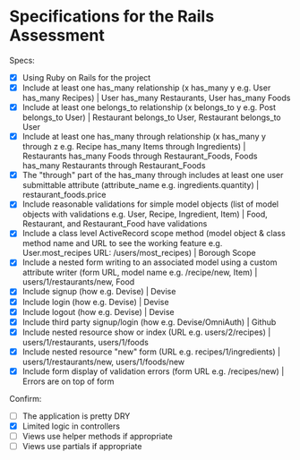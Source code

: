 # Specifications for the Rails Assessment

Specs:
- [x] Using Ruby on Rails for the project
- [x] Include at least one has_many relationship (x has_many y e.g. User has_many Recipes) | User has_many Restaurants, User has_many Foods
- [x] Include at least one belongs_to relationship (x belongs_to y e.g. Post belongs_to User) | Restaurant belongs_to User, Restaurant belongs_to User
- [x] Include at least one has_many through relationship (x has_many y through z e.g. Recipe has_many Items through Ingredients) | Restaurants has_many Foods through Restaurant_Foods, Foods has_many Restaurants through Restaurant_Foods
- [x] The "through" part of the has_many through includes at least one user submittable attribute (attribute_name e.g. ingredients.quantity) | restaurant_foods.price
- [x] Include reasonable validations for simple model objects (list of model objects with validations e.g. User, Recipe, Ingredient, Item) | Food, Restaurant, and Restaurant_Food have validations
- [x] Include a class level ActiveRecord scope method (model object & class method name and URL to see the working feature e.g. User.most_recipes URL: /users/most_recipes) | Borough Scope
- [x] Include a nested form writing to an associated model using a custom attribute writer (form URL, model name e.g. /recipe/new, Item) | users/1/restaurants/new, Food
- [x] Include signup (how e.g. Devise) | Devise
- [x] Include login (how e.g. Devise) | Devise
- [x] Include logout (how e.g. Devise) | Devise
- [x] Include third party signup/login (how e.g. Devise/OmniAuth) | Github
- [x] Include nested resource show or index (URL e.g. users/2/recipes) | users/1/restaurants, users/1/foods
- [x] Include nested resource "new" form (URL e.g. recipes/1/ingredients) | users/1/restaurants/new, users/1/foods/new
- [x] Include form display of validation errors (form URL e.g. /recipes/new) | Errors are on top of form

Confirm:
- [ ] The application is pretty DRY
- [x] Limited logic in controllers
- [ ] Views use helper methods if appropriate
- [ ] Views use partials if appropriate
